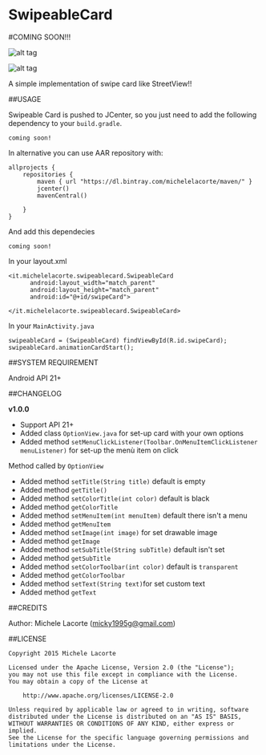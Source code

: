 # SwipeableCard

#COMING SOON!!!

![alt tag](http://i.giphy.com/26tP83JrpN9mpN5wA.gif)

![alt tag](http://i.giphy.com/d2Za0uOe8fPYa38Q.gif)

A simple implementation of swipe card like StreetView!!

##USAGE

Swipeable Card is pushed to JCenter, so you just need to add the following dependency to your `build.gradle`.
```
coming soon!
```

In alternative you can use AAR repository with:

```
allprojects {
    repositories {
        maven { url "https://dl.bintray.com/michelelacorte/maven/" }
        jcenter()
        mavenCentral()

    }
}
```

And add this dependecies

```
coming soon!
```
In your layout.xml

```
<it.michelelacorte.swipeablecard.SwipeableCard
      android:layout_width="match_parent"
      android:layout_height="match_parent"
      android:id="@+id/swipeCard">

</it.michelelacorte.swipeablecard.SwipeableCard>
```

In your `MainActivity.java`

```
swipeableCard = (SwipeableCard) findViewById(R.id.swipeCard);
swipeableCard.animationCardStart();
```

##SYSTEM REQUIREMENT

Android API 21+

##CHANGELOG

**v1.0.0**
- Support API 21+
- Added class `OptionView.java` for set-up card with your own options
- Added method `setMenuClickListener(Toolbar.OnMenuItemClickListener menuListener)` for set-up the menù item on click

Method called by `OptionView`

- Added method `setTitle(String title)` default is empty
- Added method `getTitle()`
- Added method `setColorTitle(int color)` default is black
- Added method `getColorTitle`
- Added method `setMenuItem(int menuItem)` default there isn't a menu
- Added method `getMenuItem`
- Added method `setImage(int image)` for set drawable image
- Added method `getImage`
- Added method `setSubTitle(String subTitle)` default isn't set
- Added method `getSubTitle`
- Added method `setColorToolbar(int color)` default is `transparent`
- Added method `getColorToolbar`
- Added method `setText(String text)`for set custom text
- Added method `getText`

##CREDITS

Author: Michele Lacorte (micky1995g@gmail.com)

##LICENSE

```
Copyright 2015 Michele Lacorte

Licensed under the Apache License, Version 2.0 (the "License");
you may not use this file except in compliance with the License.
You may obtain a copy of the License at

    http://www.apache.org/licenses/LICENSE-2.0

Unless required by applicable law or agreed to in writing, software
distributed under the License is distributed on an "AS IS" BASIS,
WITHOUT WARRANTIES OR CONDITIONS OF ANY KIND, either express or implied.
See the License for the specific language governing permissions and
limitations under the License.
```
